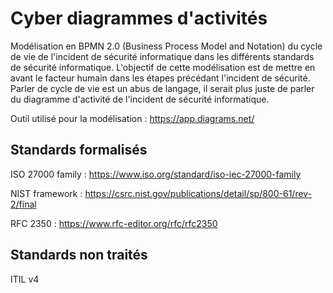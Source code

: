 # Cyber diagrammes d'activités

Modélisation en BPMN 2.0 (Business Process Model and Notation) du cycle de vie de l'incident de sécurité informatique dans les différents standards de sécurité informatique. L'objectif de cette modélisation est de mettre en avant le facteur humain dans les étapes précédant l'incident de sécurité. Parler de cycle de vie est un abus de langage, il serait plus juste de parler du diagramme d'activité de l'incident de sécurité informatique.

Outil utilisé pour la modélisation : https://app.diagrams.net/

## Standards formalisés

ISO 27000 family : https://www.iso.org/standard/iso-iec-27000-family

NIST framework : https://csrc.nist.gov/publications/detail/sp/800-61/rev-2/final

RFC 2350 : https://www.rfc-editor.org/rfc/rfc2350

## Standards non traités

ITIL v4
